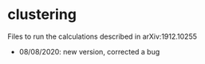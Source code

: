 # clustering
Files to run the calculations described in arXiv:1912.10255
- 08/08/2020: new version, corrected a bug
